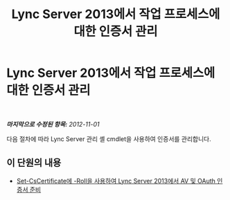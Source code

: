﻿---
title: Lync Server 2013에서 작업 프로세스에 대한 인증서 관리
TOCTitle: Lync Server 2013에서 작업 프로세스에 대한 인증서 관리
ms:assetid: 328d2ae3-9d43-46bd-98a6-520726d55492
ms:mtpsurl: https://technet.microsoft.com/ko-kr/library/JJ688017(v=OCS.15)
ms:contentKeyID: 49885715
ms.date: 08/10/2015
mtps_version: v=OCS.15
ms.translationtype: HT
---

# Lync Server 2013에서 작업 프로세스에 대한 인증서 관리

 

_**마지막으로 수정된 항목:** 2012-11-01_

다음 절차에 따라 Lync Server 관리 셸 cmdlet을 사용하여 인증서를 관리합니다.

## 이 단원의 내용

  - [Set-CsCertificate에 -Roll을 사용하여 Lync Server 2013에서 AV 및 OAuth 인증서 준비](lync-server-2013-staging-av-and-oauth-certificates-using-roll-in-set-cscertificate.md)

